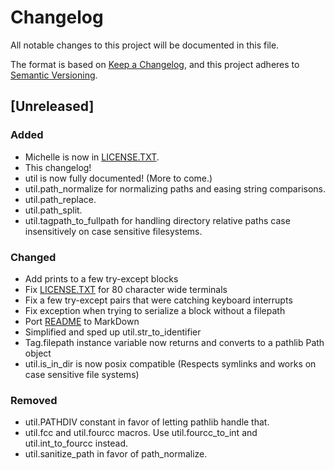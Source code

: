 # Changelog
All notable changes to this project will be documented in this file.

The format is based on [Keep a Changelog](https://keepachangelog.com/en/1.0.0/),
and this project adheres to [Semantic Versioning](https://semver.org/spec/v2.0.0.html).

## [Unreleased]
### Added
 - Michelle is now in [LICENSE.TXT](LICENSE.TXT).
 - This changelog!
 - util is now fully documented! (More to come.)
 - util.path_normalize for normalizing paths and easing string comparisons.
 - util.path_replace.
 - util.path_split.
 - util.tagpath_to_fullpath for handling directory relative paths case insensitively on case sensitive filesystems.

### Changed
 - Add prints to a few try-except blocks
 - Fix [LICENSE.TXT](LICENSE.TXT) for 80 character wide terminals
 - Fix a few try-except pairs that were catching keyboard interrupts
 - Fix exception when trying to serialize a block without a filepath
 - Port [README](README.MD) to MarkDown
 - Simplified and sped up util.str_to_identifier
 - Tag.filepath instance variable now returns and converts to a pathlib Path object
 - util.is_in_dir is now posix compatible (Respects symlinks and works on case sensitive file systems)

### Removed
 - util.PATHDIV constant in favor of letting pathlib handle that.
 - util.fcc and util.fourcc macros. Use util.fourcc_to_int and util.int_to_fourcc instead.
 - util.sanitize_path in favor of path_normalize.
